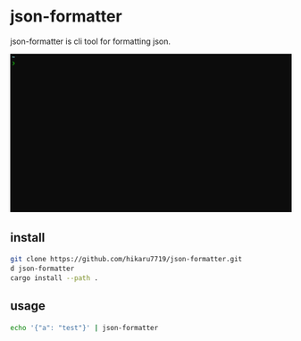 # json-formatter

json-formatter is cli tool for formatting json.

![](./demo.gif)

## install

```bash
git clone https://github.com/hikaru7719/json-formatter.git
d json-formatter
cargo install --path .
```

## usage

```bash
echo '{"a": "test"}' | json-formatter
```
